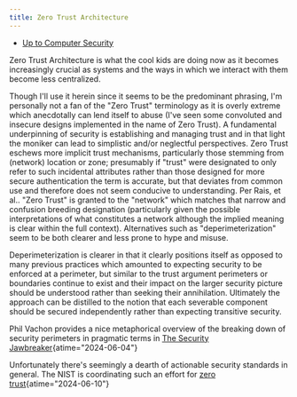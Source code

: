 ```yaml
---
title: Zero Trust Architecture
---
```


- [Up to Computer Security](computer_security)

Zero Trust Architecture is what the cool kids are doing now as it
becomes increasingly crucial as systems and the ways in which we interact
with them become less centralized.

Though I'll use it herein since it seems to be the predominant phrasing,
I'm personally not a fan of the "Zero Trust" terminology as it is overly
extreme which anecdotally can lend itself to abuse (I've seen some
convoluted and insecure designs implemented in the name of Zero Trust). A
fundamental underpinning of security is establishing and managing trust and
in that light the moniker can lead to simplistic and/or neglectful
perspectives. Zero Trust eschews more implicit trust mechanisms,
particularly those stemming from (network) location or zone; presumably if "trust"
were designated to only refer to such incidental attributes rather than
those designed for more secure authentication the term is accurate, but
that deviates from common use and therefore does not seem conducive to
understanding. Per Rais, et al.. "Zero Trust" is granted to the "network" which
matches that narrow and confusion breeding designation (particularly given the
possible interpretations of what constitutes a network although the implied
meaning is clear within the full context).
Alternatives such as "deperimeterization" seem to be both
clearer and less prone to hype and misuse.

Deperimeterization is clearer in that it clearly positions itself as
opposed to many previous practices which amounted to expecting security
to be enforced at a perimeter, but similar to the trust argument perimeters
or boundaries continue to exist and their impact on the larger security
picture should be understood rather than seeking their annihilation.
Ultimately the approach can be distilled to the notion that each severable
component should be secured independently rather than expecting transitive
security.

Phil Vachon provides a nice metaphorical overview of the breaking down
of security perimeters in pragmatic terms in
[The Security Jawbreaker](https://queue.acm.org/detail.cfm?id=3631478 "The Security Jawbreaker - ACM Queue"){atime="2024-06-04"}

Unfortunately there's seemingly a dearth of actionable security standards
in general. The NIST is coordinating such an effort for
[zero trust](https://www.nccoe.nist.gov/projects/implementing-zero-trust-architecture "Implementing a Zero Trust Architecture | NCCoE"){atime="2024-06-10"}
